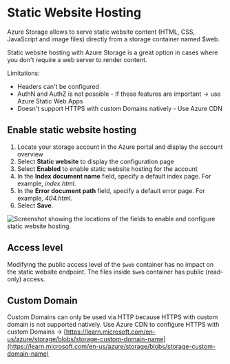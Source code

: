 # Static Website Hosting

Azure Storage allows to serve static website content (HTML, CSS, JavaScript and image files) directly from a storage container named $web.

Static website hosting with Azure Storage is a great option in cases where you don't require a web server to render content.

Limitations:

-   Headers can't be configured
-   AuthN and AuthZ is not possible - If these features are important -> use Azure Static Web Apps
-   Doesn't support HTTPS with custom Domains natively - Use Azure CDN

## Enable static website hosting

1. Locate your storage account in the Azure portal and display the account overview
2. Select **Static website** to display the configuration page
3. Select **Enabled** to enable static website hosting for the account
4. In the **Index document name** field, specify a default index page. For example, _index.html_.
5. In the **Error document path** field, specify a default error page. For example, _404.html_.
6. Select **Save**.

![Screenshot showing the locations of the fields to enable and configure static website hosting.](https://learn.microsoft.com/en-us/training/wwl-azure/explore-azure-blob-storage/media/enable-static-website-hosting.png)

## Access level

Modifying the public access level of the `$web` container has no impact on the static website endpoint. The files inside `$web` container has public (read-only) access.

## Custom Domain

Custom Domains can only be used via HTTP because HTTPS with custom domain is not supported natively. Use Azure CDN to configure HTTPS with custom Domains -> [https://learn.microsoft.com/en-us/azure/storage/blobs/storage-custom-domain-name](https://learn.microsoft.com/en-us/azure/storage/blobs/storage-custom-domain-name)
